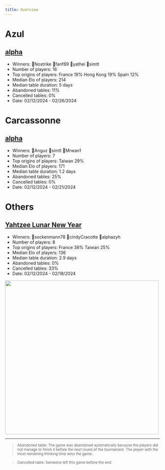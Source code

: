 ```yaml
---
title: Overview
---
```


# Azul 

## [alpha](https://boardgamearena.com/tournament?id=272002)
- Winners: 🥇Nostrike 🥈fanf69 🥉yathei 🥉simtt
- Number of players: 16
- Top origins of players: France 19% Hong Kong 19% Spain 12%
- Median Elo of players: 214
- Median table duration: 5 days
- Abandoned tables: 11%
- Cancelled tables: 0% 
- Date: 02/12/2024 - 02/26/2024



# Carcassonne 

## [alpha](https://boardgamearena.com/tournament?id=272009)
- Winners: 🥇Anguz 🥈simtt 🥉Mrwan1
- Number of players: 7
- Top origins of players: Taiwan 29% 
- Median Elo of players: 171
- Median table duration: 1.2 days
- Abandoned tables: 25%
- Cancelled tables: 0% 
- Date: 02/12/2024 - 02/21/2024


# Others 
## [Yahtzee Lunar New Year](https://boardgamearena.com/tournament?id=272011)
- Winners: 🥇sockenmann78 🥈cindyCracotte 🥉alphazyh
- Number of players: 8
- Top origins of players: France 38% Taiwan 25% 
- Median Elo of players: 136
- Median table duration: 2.9 days
- Abandoned tables: 0%
- Cancelled tables: 33% 
- Date: 02/12/2024 - 02/18/2024
<img src="/wpoc/assets/1.png" width="500"/>


---
> <sub>Abandoned table: The game was abandoned automatically because the players did not manage to finish it before the next round of the tournament. The player with the most remaining thinking time wins the game.</sub>


> <sub>Cancelled table: Someone left this game before the end</sub>

